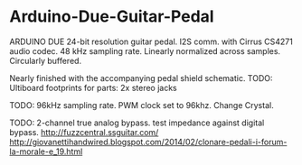 # Arduino-Due-Guitar-Pedal

ARDUINO DUE 24-bit resolution guitar pedal.
I2S comm. with Cirrus CS4271 audio codec. 
48 kHz sampling rate.
Linearly normalized across samples.
Circularly buffered. 


Nearly finished with the accompanying pedal shield schematic.
TODO: Ultiboard footprints for parts: 2x stereo jacks

TODO: 96kHz sampling rate.
PWM clock set to 96khz.  Change Crystal.

TODO: 2-channel true analog bypass. test impedance against digital bypass.
http://fuzzcentral.ssguitar.com/
http://giovanettihandwired.blogspot.com/2014/02/clonare-pedali-i-forum-la-morale-e_19.html
